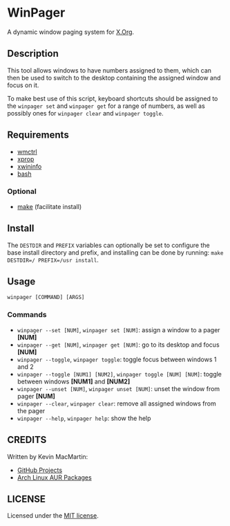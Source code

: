 # WinPager #

A dynamic window paging system for [X.Org](http://www.x.org/wiki).

## Description ##

This tool allows windows to have numbers assigned to them, which can then be used to switch to the desktop containing the assigned window and focus on it.

To make best use of this script, keyboard shortcuts should be assigned to the `winpager set` and `winpager get` for a range of numbers, as well as possibly ones for `winpager clear` and `winpager toggle`.

## Requirements ##

* [wmctrl](http://tomas.styblo.name/wmctrl)
* [xprop](http://www.x.org/wiki)
* [xwininfo](http://www.x.org/wiki)
* [bash](http://www.gnu.org/software/bash)

### Optional ###

* [make](http://www.gnu.org/software/make) (facilitate install)

## Install ##

The `DESTDIR` and `PREFIX` variables can optionally be set to configure the base install directory and prefix, and installing can be done by running: `make DESTDIR=/ PREFIX=/usr install`.

## Usage ##

`winpager [COMMAND] [ARGS]`

### Commands ###

* `winpager --set [NUM]`,  `winpager set [NUM]`: assign a window to a pager **[NUM]**
* `winpager --get [NUM]`, `winpager get [NUM]`: go to its desktop and focus **[NUM]**
* `winpager --toggle`, `winpager toggle`: toggle focus between windows 1 and 2
* `winpager --toggle [NUM1] [NUM2]`, `winpager toggle [NUM] [NUM]`: toggle between windows **[NUM1]** and **[NUM2]**
* `winpager --unset [NUM]`, `winpager unset [NUM]`: unset the window from pager **[NUM]**
* `winpager --clear`, `winpager clear`: remove all assigned windows from the pager
* `winpager --help`, `winpager help`: show the help

## CREDITS ##

Written by Kevin MacMartin:

* [GitHub Projects](https://github.com/prurigro)
* [Arch Linux AUR Packages](https://aur.archlinux.org/packages/?SeB=m&K=prurigro)

## LICENSE ##

Licensed under the [MIT license](http://opensource.org/licenses/MIT).
